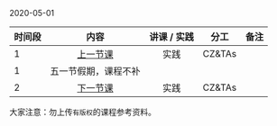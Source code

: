 2020-05-01

| 时间段  |  内容     |  讲课 / 实践     |   分工  |   备注       |
| :---    | :----:   |   :----:    |    :----:    |       ---: |
|   1     | [上一节课](../WW10/WW10-Plan.md)   |  实践  |     CZ&TAs     |      |
|   1     | 五一节假期，课程不补  |      |          |        |
|   2     | [下一节课](../WW12/WW12-Plan.md)   |  实践  |     CZ&TAs     |      |


大家注意：勿上传``有版权``的课程参考资料。
